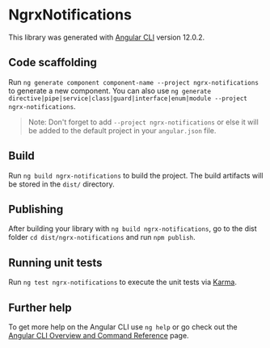 # NgrxNotifications

This library was generated with [Angular CLI](https://github.com/angular/angular-cli) version 12.0.2.

## Code scaffolding

Run `ng generate component component-name --project ngrx-notifications` to generate a new component. You can also use `ng generate directive|pipe|service|class|guard|interface|enum|module --project ngrx-notifications`.
> Note: Don't forget to add `--project ngrx-notifications` or else it will be added to the default project in your `angular.json` file. 

## Build

Run `ng build ngrx-notifications` to build the project. The build artifacts will be stored in the `dist/` directory.

## Publishing

After building your library with `ng build ngrx-notifications`, go to the dist folder `cd dist/ngrx-notifications` and run `npm publish`.

## Running unit tests

Run `ng test ngrx-notifications` to execute the unit tests via [Karma](https://karma-runner.github.io).

## Further help

To get more help on the Angular CLI use `ng help` or go check out the [Angular CLI Overview and Command Reference](https://angular.io/cli) page.
